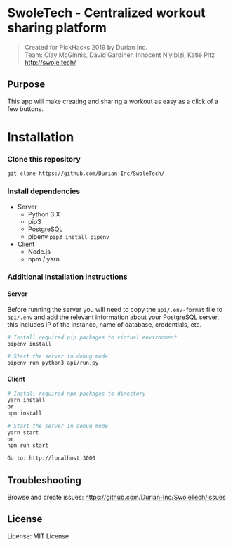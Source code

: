 # SwoleTech - Centralized workout sharing platform
> Created for PickHacks 2019 by Durian Inc.      
Team: Clay McGinnis, David Gardiner, Innocent Niyibizi, Katie Pitz      
> http://swole.tech/
## Purpose
This app will make creating and sharing a workout as easy as a click of a few buttons.

# Installation
### Clone this repository
```
git clone https://github.com/Durian-Inc/SwoleTech/
```

### Install dependencies
* Server
  * Python 3.X
  * pip3
  * PostgreSQL
  * pipenv `pip3 install pipenv`
* Client
  * Node.js
  * npm / yarn

### Additional installation instructions
#### Server
Before running the server you will need to copy the `api/.env-format` file to `api/.env` and add the relevant information about your PostgreSQL server, this includes IP of the instance, name of database, credentials, etc.
```bash
# Install required pip packages to virtual environment
pipenv install

# Start the server in debug mode
pipenv run python3 api/run.py
```
#### Client
```bash
# Install required npm packages to directory
yarn install
or
npm install

# Start the server in debug mode
yarn start
or
npm run start

Go to: http://localhost:3000
```

## Troubleshooting
Browse and create issues: https://github.com/Durian-Inc/SwoleTech/issues

## License
License: MIT License
